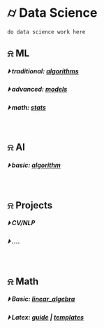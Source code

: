 
# &#x232d; Data Science 
```
do data science work here
```

## &#x237e; ML 
##### &#x23f5; traditional: [algorithms](./ml/algorithms/)
##### &#x23f5; advanced: [models](./ml/models/)
##### &#x23f5; math: [stats](./ml/stats/)
<br />

## &#x237e; AI
##### &#x23f5; basic: [algorithm](./ai/basic_algorithm/)
<br />

## &#x237e; Projects
##### &#x23f5; CV/NLP
##### &#x23f5; ....
<br />

## &#x237e; Math
##### &#x23f5; Basic: [linear_algebra](./math/Linear_Algebra/)
##### &#x23f5; Latex: [guide](./math/LaTex/LatexGuide.md) | [templates](./math/LaTex/templates/)
<br />


